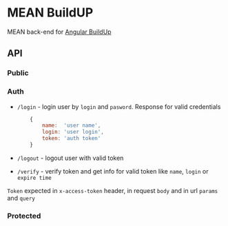 # MEAN BuildUP
MEAN back-end for [Angular BuildUp](http://angularbuildup.com/)

## API

### Public

### Auth

* `/login` - login user by `login` and `pasword`. Response for valid credentials

    ```javascript
        {
            name:  'user name',
            login: 'user login',
            token: 'auth token'
        }
    ```

* `/logout` - logout user with valid token
* `/verify` - verify token and get info for valid token like `name`, `login` or `expire time`

`Token` expected in `x-access-token` header, in request `body` and in url `params` and `query`

### Protected


